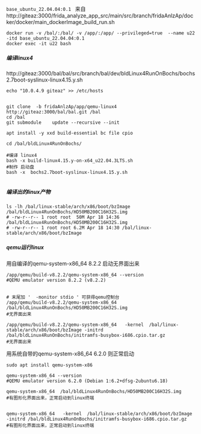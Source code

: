 
```base_ubuntu_22.04.04:0.1 ``` 来自 http://giteaz:3000/frida_analyze_app_src/main/src/branch/fridaAnlzAp/docker/docker/main_dockerImage_build_run.sh

```shell
docker run -v /bal/:/bal/ -v /app/:/app/ --privileged=true  --name u22  -itd base_ubuntu_22.04.04:0.1 
docker exec -it u22 bash
```


##### 编译linux4
http://giteaz:3000/bal/bal/src/branch/bal/dev/bldLinux4RunOnBochs/bochs2.7boot-syslinux-linux4.15.y.sh


```shell
echo "10.0.4.9 giteaz" >> /etc/hosts


git clone  -b fridaAnlzAp/app/qemu-linux4   http://giteaz:3000/bal/bal.git /bal
cd /bal
git submodule    update --recursive --init

apt install -y xxd build-essential bc file cpio

cd /bal/bldLinux4RunOnBochs/

#编译 linux4
bash -x build-linux4.15.y-on-x64_u22.04.3LTS.sh
#制作 启动盘
bash -x  bochs2.7boot-syslinux-linux4.15.y.sh


```

##### 编译出的linux产物
```shell
ls -lh /bal/linux-stable/arch/x86/boot/bzImage  /bal/bldLinux4RunOnBochs/HD50MB200C16H32S.img 
# -rw-r--r-- 1 root root  50M Apr 18 14:36 /bal/bldLinux4RunOnBochs/HD50MB200C16H32S.img
# -rw-r--r-- 1 root root 6.2M Apr 18 14:30 /bal/linux-stable/arch/x86/boot/bzImage

```

##### qemu运行linux
用自编译的qemu-system-x86_64 8.2.2 启动无界面出来
```shell
/app/qemu/build-v8.2.2/qemu-system-x86_64 --version
#QEMU emulator version 8.2.2 (v8.2.2)


# 末尾加 '  -monitor stdio ' 可获得qemu控制台
/app/qemu/build-v8.2.2/qemu-system-x86_64  /bal/bldLinux4RunOnBochs/HD50MB200C16H32S.img
#无界面出来

/app/qemu/build-v8.2.2/qemu-system-x86_64   -kernel  /bal/linux-stable/arch/x86/boot/bzImage -initrd /bal/bldLinux4RunOnBochs/initramfs-busybox-i686.cpio.tar.gz 
#无界面出来

```

用系统自带的qemu-system-x86_64 6.2.0  则正常启动
```shell
sudo apt install qemu-system-x86

qemu-system-x86_64 --version
#QEMU emulator version 6.2.0 (Debian 1:6.2+dfsg-2ubuntu6.18)

qemu-system-x86_64  /bal/bldLinux4RunOnBochs/HD50MB200C16H32S.img
#有图形化界面出来，正常启动到linux终端


qemu-system-x86_64   -kernel  /bal/linux-stable/arch/x86/boot/bzImage -initrd /bal/bldLinux4RunOnBochs/initramfs-busybox-i686.cpio.tar.gz 
#有图形化界面出来，正常启动到linux终端
```